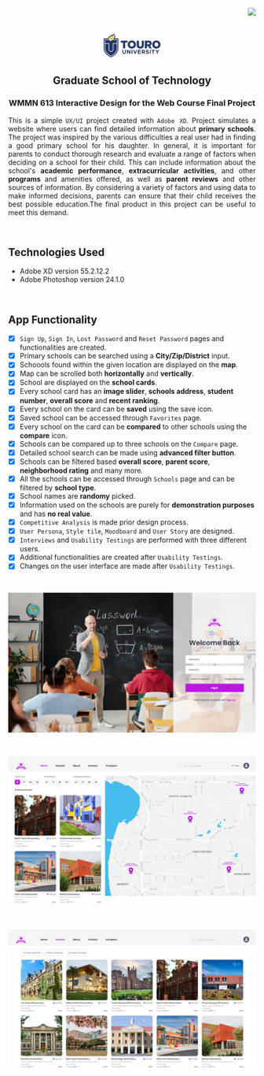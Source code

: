 <p align="right"><img src="https://img.shields.io/badge/License-MIT-yellow.svg"></p>

<!-- PROJECT LOGO -->
<br/>
<div align="center">
    <img src="images/touro-university-logo-blue.png" width=120 alt="Touro University Logo">
    <h2 align="center">Graduate School of Technology</h2>
    <h3 align="center">WMMN 613 Interactive Design for the Web Course Final Project</h3>
</div>

<p align="justify">
    This is a simple <code>UX/UI</code> project created with <code>Adobe XD</code>. Project simulates a website where users can find detailed information about <strong>primary schools</strong>. The project was inspired by the various difficulties a real user had in finding a good primary school for his daughter. In general, it is important for parents to conduct thorough research and evaluate a range of factors when deciding on a school for their child. This can include information about the school's <strong>academic performance</strong>, <strong>extracurricular activities</strong>, and other <strong>programs</strong> and amenities offered, as well as <strong>parent reviews</strong> and other sources of information. By considering a variety of factors and using data to make informed decisions, parents can ensure that their child receives the best possible education.The final product in this project can be useful to meet this demand.
</p>

<br/>

## Technologies Used
 - Adobe XD version 55.2.12.2
 - Adobe Photoshop version 24.1.0
<br/>

## App Functionality

- [x] `Sign Up`, `Sign In`, `Lost Password` and `Reset Password` pages and functionalities are created.
- [x] Primary schools can be searched using a **City/Zip/District** input.
- [x] Schoools found within the given location are displayed on the **map**.
- [x] Map can be scrolled both **horizontally** and **vertically**.
- [x] School are displayed on the **school cards**.
- [x] Every school card has an **image slider**, **schools address**, **student number**, **overall score** and **recent ranking**.
- [x] Every school on the card can be **saved** using the save icon.
- [x] Saved school can be accessed through `Favorites` page.
- [x] Every school on the card can be **compared** to other schools using the **compare** icon.
- [x] Schools can be compared up to three schools on the `Compare` page.
- [x] Detailed school search can be made using **advanced filter button**.
- [x] Schools can be filtered based **overall score**, **parent score**, **neighborhood rating** and many more.
- [x] All the schools can be accessed through `Schools` page and can be filtered by **school type**.
- [x] School names are **randomy** picked.
- [x] Information used on the schools are purely for **demonstration purposes** and has **no real value**.
- [x] `Competitive Analysis` is made prior design process.
- [x] `User Persona`, `Style tile`, `Moodboard` and `User Story` are designed.
- [x] `Interviews` and `Usability Testings` are performed with three different users.
- [x] Additional functionalities are created after `Usability Testings`.
- [x] Changes on the user interface are made after `Usability Testings`.

<br/>

![Main Page Image](https://github.com/amanmadov/primary-school-rankings/blob/main/images/signin.png)

<br/>

![Schools Page Image](https://github.com/amanmadov/primary-school-rankings/blob/main/images/home.png)

<br/>

![Main Page Image](https://github.com/amanmadov/primary-school-rankings/blob/main/images/schools.png)

<br/>


